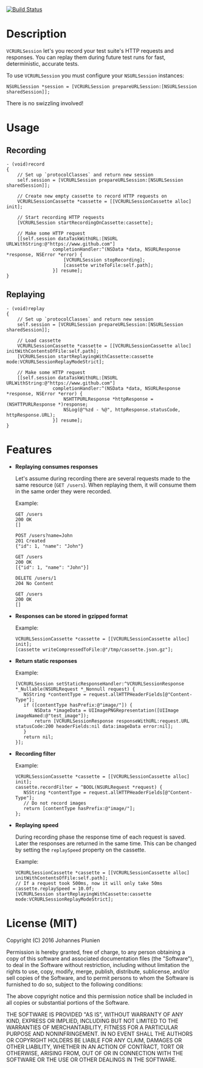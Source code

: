 [![Build Status](https://travis-ci.org/plu/VCRURLSession.svg?branch=master)](https://travis-ci.org/plu/VCRURLSession)

# Description

`VCRURLSession` let's you record your test suite's HTTP requests and responses.
You can replay them during future test runs for fast, deterministic, accurate tests.

To use `VCRURLSession` you must configure your `NSURLSession` instances:

```objc
NSURLSession *session = [VCRURLSession prepareURLSession:[NSURLSession sharedSession]];
```

There is no swizzling involved!

# Usage

## Recording

```objc
- (void)record
{
    // Set up `protocolClasses` and return new session
    self.session = [VCRURLSession prepareURLSession:[NSURLSession sharedSession]];

    // Create new empty cassette to record HTTP requests on
    VCRURLSessionCassette *cassette = [[VCRURLSessionCassette alloc] init];

    // Start recording HTTP requests
    [VCRURLSession startRecordingOnCassette:cassette];

    // Make some HTTP request
    [[self.session dataTaskWithURL:[NSURL URLWithString:@"https://www.github.com"]
                 completionHandler:^(NSData *data, NSURLResponse *response, NSError *error) {
                     [VCRURLSession stopRecording];
                     [cassette writeToFile:self.path];
                 }] resume];
}
```

## Replaying

```objc
- (void)replay
{
    // Set up `protocolClasses` and return new session
    self.session = [VCRURLSession prepareURLSession:[NSURLSession sharedSession]];

    // Load cassette
    VCRURLSessionCassette *cassette = [[VCRURLSessionCassette alloc] initWithContentsOfFile:self.path];
    [VCRURLSession startReplayingWithCassette:cassette mode:VCRURLSessionReplayModeStrict];

    // Make some HTTP request
    [[self.session dataTaskWithURL:[NSURL URLWithString:@"https://www.github.com"]
                 completionHandler:^(NSData *data, NSURLResponse *response, NSError *error) {
                     NSHTTPURLResponse *httpResponse = (NSHTTPURLResponse *)response;
                     NSLog(@"%zd - %@", httpResponse.statusCode, httpResponse.URL);
                 }] resume];
}
```

# Features

* **Replaying consumes responses**

	Let's assume during recording there are several requests made to the same resource (`GET /users`).
When replaying them, it will consume them in the same order they were recorded.

	Example:

	```
	GET /users
	200 OK
	[]

	POST /users?name=John
	201 Created
	{"id": 1, "name": "John"}

	GET /users
	200 OK
	[{"id": 1, "name": "John"}]

	DELETE /users/1
	204 No Content

	GET /users
	200 OK
	[]
	```
* **Responses can be stored in gzipped format**

	Example:
	
	```objc
    VCRURLSessionCassette *cassette = [[VCRURLSessionCassette alloc] init];
    [cassette writeCompressedToFile:@"/tmp/cassette.json.gz"];
	```

* **Return static responses**

	Example:

	```objc
   [VCRURLSession setStaticResponseHandler:^VCRURLSessionResponse *_Nullable(NSURLRequest *_Nonnull request) {
       NSString *contentType = request.allHTTPHeaderFields[@"Content-Type"];
       if ([contentType hasPrefix:@"image/"]) {
           NSData *imageData = UIImagePNGRepresentation([UIImage imageNamed:@"test_image"]);
           return [VCRURLSessionResponse responseWithURL:request.URL statusCode:200 headerFields:nil data:imageData error:nil];
       }
       return nil;
   }];
	```

* **Recording filter**

	Example:

	```objc
   	VCRURLSessionCassette *cassette = [[VCRURLSessionCassette alloc] init];
   cassette.recordFilter = ^BOOL(NSURLRequest *request) {
       NSString *contentType = request.allHTTPHeaderFields[@"Content-Type"];
       // Do not record images
       return [contentType hasPrefix:@"image/"];
   };
	```

* **Replaying speed**

    During recording phase the response time of each request is saved. Later the responses are returned in the same time. This can be changed by setting the `replaySpeed` property on the cassette.

    Example:

    ```objc
    VCRURLSessionCassette *cassette = [[VCRURLSessionCassette alloc] initWithContentsOfFile:self.path];
    // If a request took 500ms, now it will only take 50ms
    cassette.replaySpeed = 10.0f;
    [VCRURLSession startReplayingWithCassette:cassette mode:VCRURLSessionReplayModeStrict];
    ```

# License (MIT)

Copyright (C) 2016 Johannes Plunien

Permission is hereby granted, free of charge, to any person obtaining a copy of this software and associated documentation files (the "Software"), to deal in the Software without restriction, including without limitation the rights to use, copy, modify, merge, publish, distribute, sublicense, and/or sell copies of the Software, and to permit persons to whom the Software is furnished to do so, subject to the following conditions:

The above copyright notice and this permission notice shall be included in all copies or substantial portions of the Software.

THE SOFTWARE IS PROVIDED "AS IS", WITHOUT WARRANTY OF ANY KIND, EXPRESS OR IMPLIED, INCLUDING BUT NOT LIMITED TO THE WARRANTIES OF MERCHANTABILITY, FITNESS FOR A PARTICULAR PURPOSE AND NONINFRINGEMENT. IN NO EVENT SHALL THE AUTHORS OR COPYRIGHT HOLDERS BE LIABLE FOR ANY CLAIM, DAMAGES OR OTHER LIABILITY, WHETHER IN AN ACTION OF CONTRACT, TORT OR OTHERWISE, ARISING FROM, OUT OF OR IN CONNECTION WITH THE SOFTWARE OR THE USE OR OTHER DEALINGS IN THE SOFTWARE.
